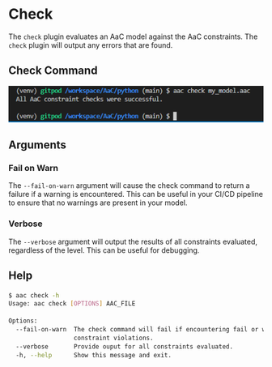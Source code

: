 # Check

The `check` plugin evaluates an AaC model against the AaC constraints.  The `check` plugin will output any errors that are found.

## Check Command

![Check Command Example](../../images/examples/check-output.PNG)

## Arguments

### Fail on Warn

The `--fail-on-warn` argument will cause the check command to return a failure if a warning is encountered.  This can be useful in your CI/CD pipeline to ensure that no warnings are present in your model.

### Verbose

The `--verbose` argument will output the results of all constraints evaluated, regardless of the level.  This can be useful for debugging.

## Help

```bash
$ aac check -h
Usage: aac check [OPTIONS] AAC_FILE

Options:
  --fail-on-warn  The check command will fail if encountering fail or warn
                  constraint violations.
  --verbose       Provide ouput for all constraints evaluated.
  -h, --help      Show this message and exit.
```
